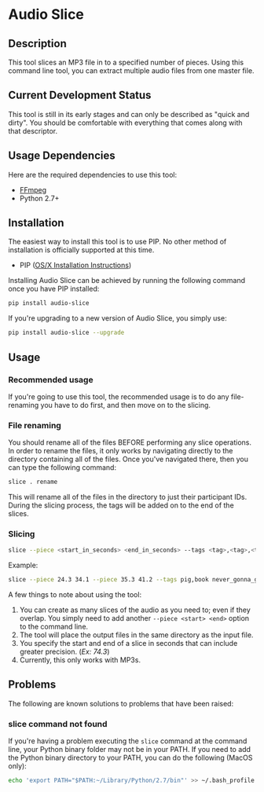 # Audio Slice

## Description

This tool slices an MP3 file in to a specified number of pieces. Using this
command line tool, you can extract multiple audio files from one master file.

## Current Development Status

This tool is still in its early stages and can only be described as "quick and
dirty". You should be comfortable with everything that comes along with that
descriptor.

## Usage Dependencies

Here are the required dependencies to use this tool:

- [FFmpeg](https://www.ffmpeg.org/download.html)
- Python 2.7+

## Installation

The easiest way to install this tool is to use PIP. No other method of
installation is officially supported at this time.

- PIP ([OS/X Installation Instructions](https://ahmadawais.com/install-pip-macos-os-x-python/))

Installing Audio Slice can be achieved by running the following command once
you have PIP installed:

```bash
pip install audio-slice
```

If you're upgrading to a new version of Audio Slice, you simply use:

```bash
pip install audio-slice --upgrade
```

## Usage

### Recommended usage

If you're going to use this tool, the recommended usage is to do any file-renaming you have to do first, and then move on to the slicing.

### File renaming

You should rename all of the files BEFORE performing any slice operations.
In order to rename the files, it only works by navigating directly to the
directory containing all of the files. Once you've navigated there, then you can
type the following command:

```bash
slice . rename
```

This will rename all of the files in the directory to just their participant IDs.
During the slicing process, the tags will be added on to the end of the slices.

### Slicing

```bash
slice --piece <start_in_seconds> <end_in_seconds> --tags <tag>,<tag>,<tag> <filename>
```

Example:
```bash
slice --piece 24.3 34.1 --piece 35.3 41.2 --tags pig,book never_gonna_give_you_up.mp3
```

A few things to note about using the tool:

1. You can create as many slices of the audio as you need to; even if they overlap. You simply need to add another `--piece <start> <end>` option to the command line.
2. The tool will place the output files in the same directory as the input file.
3. You specify the start and end of a slice in seconds that can include greater precision. (_Ex: 74.3_)
4. Currently, this only works with MP3s.

## Problems

The following are known solutions to problems that have been raised:

### slice command not found

If you're having a problem executing the `slice` command at the command line,
your Python binary folder may not be in your PATH. If you need to add the
Python binary directory to your PATH, you can do the following (MacOS only):

```bash
echo 'export PATH="$PATH:~/Library/Python/2.7/bin"' >> ~/.bash_profile
```